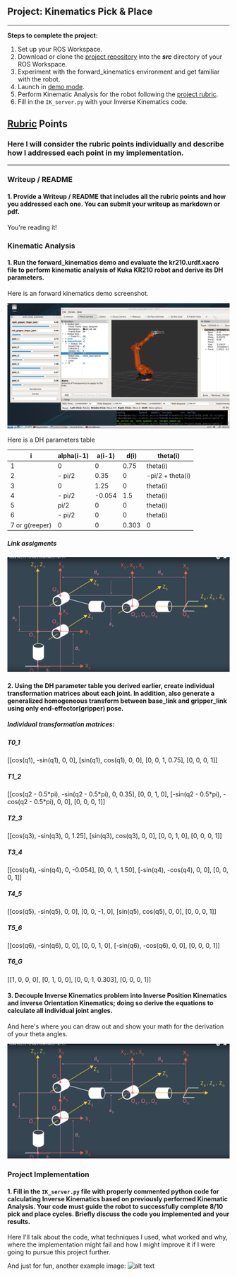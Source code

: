 ## Project: Kinematics Pick & Place
---

**Steps to complete the project:**  

1. Set up your ROS Workspace.
2. Download or clone the [project repository](https://github.com/udacity/RoboND-Kinematics-Project) into the ***src*** directory of your ROS Workspace.  
3. Experiment with the forward_kinematics environment and get familiar with the robot.
4. Launch in [demo mode](https://classroom.udacity.com/nanodegrees/nd209/parts/7b2fd2d7-e181-401e-977a-6158c77bf816/modules/8855de3f-2897-46c3-a805-628b5ecf045b/lessons/91d017b1-4493-4522-ad52-04a74a01094c/concepts/ae64bb91-e8c4-44c9-adbe-798e8f688193).
5. Perform Kinematic Analysis for the robot following the [project rubric](https://review.udacity.com/#!/rubrics/972/view).
6. Fill in the `IK_server.py` with your Inverse Kinematics code. 


[//]: # (Image References)

[image1]: ./kuka_arm.png
[image2]: ./link_assigments.png
[image3]: ./misc_images/misc2.png

## [Rubric](https://review.udacity.com/#!/rubrics/972/view) Points
### Here I will consider the rubric points individually and describe how I addressed each point in my implementation.  

---
### Writeup / README

#### 1. Provide a Writeup / README that includes all the rubric points and how you addressed each one.  You can submit your writeup as markdown or pdf.  

You're reading it!

### Kinematic Analysis
#### 1. Run the forward_kinematics demo and evaluate the kr210.urdf.xacro file to perform kinematic analysis of Kuka KR210 robot and derive its DH parameters.

Here is an forward kinematics demo screenshot. 

![FWD kinematics demo screenshot][image1]

Here is a DH parameters table

i | alpha(i-1) | a(i-1) | d(i) | theta(i)
--- | --- | --- | --- | ---
1| 0 | 0 | 0.75 |theta(i)
2 | - pi/2 | 0.35 | 0 | -pi/2 + theta(i)
3 | 0 | 1.25 | 0 | theta(i)
4 | - pi/2 | -0.054 | 1.5 | theta(i)
5 | pi/2 | 0 | 0 | theta(i)
6 | - pi/2 | 0 | 0 | theta(i)
7 or g(reeper) | 0 | 0 | 0.303 | 0


##### Link assigments 
![Link assigments][image2]

#### 2. Using the DH parameter table you derived earlier, create individual transformation matrices about each joint. In addition, also generate a generalized homogeneous transform between base_link and gripper_link using only end-effector(gripper) pose.

##### Individual transformation matrices:
##### T0_1
[[cos(q1), -sin(q1), 0, 0],
[sin(q1), cos(q1), 0, 0],
[0, 0, 1, 0.75],
[0, 0, 0, 1]]
##### T1_2
[[cos(q2 - 0.5\*pi), -sin(q2 - 0.5\*pi),
0, 0.35], [0, 0, 1, 0],
[-sin(q2 - 0.5\*pi),
-cos(q2 - 0.5\*pi), 0, 0],
[0, 0, 0, 1]]
##### T2_3
[[cos(q3), -sin(q3), 0, 1.25],
[sin(q3), cos(q3), 0, 0],
[0, 0, 1, 0],
[0, 0, 0, 1]]
##### T3_4
[[cos(q4), -sin(q4), 0, -0.054],
[0, 0, 1, 1.50], 
[-sin(q4), -cos(q4), 0, 0],
[0, 0, 0, 1]]
##### T4_5
[[cos(q5), -sin(q5), 0, 0], 
[0, 0, -1, 0], 
[sin(q5), cos(q5), 0, 0], 
[0, 0, 0, 1]]
##### T5_6
[[cos(q6), -sin(q6), 0, 0], 
[0, 0, 1, 0], 
[-sin(q6), -cos(q6), 0, 0], 
[0, 0, 0, 1]]
##### T6_G
[[1, 0, 0, 0], 
[0, 1, 0, 0], 
[0, 0, 1, 0.303], 
[0, 0, 0, 1]]

#### 3. Decouple Inverse Kinematics problem into Inverse Position Kinematics and inverse Orientation Kinematics; doing so derive the equations to calculate all individual joint angles.

And here's where you can draw out and show your math for the derivation of your theta angles. 

![alt text][image2]

### Project Implementation

#### 1. Fill in the `IK_server.py` file with properly commented python code for calculating Inverse Kinematics based on previously performed Kinematic Analysis. Your code must guide the robot to successfully complete 8/10 pick and place cycles. Briefly discuss the code you implemented and your results. 


Here I'll talk about the code, what techniques I used, what worked and why, where the implementation might fail and how I might improve it if I were going to pursue this project further.  


And just for fun, another example image:
![alt text][image3]

